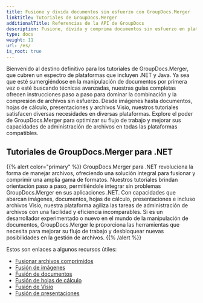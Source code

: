 ```yaml
---
title: Fusione y divida documentos sin esfuerzo con GroupDocs.Merger
linktitle: Tutoriales de GroupDocs.Merger
additionalTitle: Referencias de la API de GroupDocs
description: Fusione, divida y comprima documentos sin esfuerzo en plataformas .NET y Java con nuestros tutoriales expertos en GroupDocs.Merger. ¡Desbloquee una gestión de archivos perfecta!
type: docs
weight: 11
url: /es/
is_root: true
---
```


Bienvenido al destino definitivo para los tutoriales de GroupDocs.Merger, que cubren un espectro de plataformas que incluyen .NET y Java. Ya sea que esté sumergiéndose en la manipulación de documentos por primera vez o esté buscando técnicas avanzadas, nuestras guías completas ofrecen instrucciones paso a paso para dominar la combinación y la compresión de archivos sin esfuerzo. Desde imágenes hasta documentos, hojas de cálculo, presentaciones y archivos Visio, nuestros tutoriales satisfacen diversas necesidades en diversas plataformas. Explore el poder de GroupDocs.Merger para optimizar su flujo de trabajo y mejorar sus capacidades de administración de archivos en todas las plataformas compatibles.

## Tutoriales de GroupDocs.Merger para .NET
{{% alert color="primary" %}}
GroupDocs.Merger para .NET revoluciona la forma de manejar archivos, ofreciendo una solución integral para fusionar y comprimir una amplia gama de formatos. Nuestros tutoriales brindan orientación paso a paso, permitiéndole integrar sin problemas GroupDocs.Merger en sus aplicaciones .NET. Con capacidades que abarcan imágenes, documentos, hojas de cálculo, presentaciones e incluso archivos Visio, nuestra plataforma agiliza las tareas de administración de archivos con una facilidad y eficiencia incomparables. Si es un desarrollador experimentado o nuevo en el mundo de la manipulación de documentos, GroupDocs.Merger le proporciona las herramientas que necesita para mejorar su flujo de trabajo y desbloquear nuevas posibilidades en la gestión de archivos.
{{% /alert %}}

Estos son enlaces a algunos recursos útiles:
 
- [Fusionar archivos comprimidos](./net/merge-compress-files/)
- [Fusión de imágenes](./net/image-merging/)
- [Fusión de documentos](./net/document-merging/)
- [Fusión de hojas de cálculo](./net/spreadsheet-merging/)
- [Fusión de Visio](./net/visio-merging/)
- [Fusión de presentaciones](./net/presentation-merging/)




